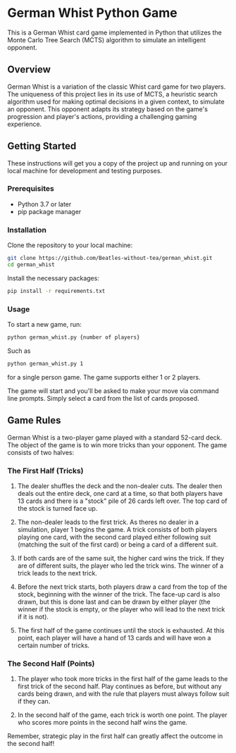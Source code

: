 # German Whist Python Game

This is a German Whist card game implemented in Python that utilizes the Monte Carlo Tree Search (MCTS) algorithm to simulate an intelligent opponent. 

## Overview

German Whist is a variation of the classic Whist card game for two players. The uniqueness of this project lies in its use of MCTS, a heuristic search algorithm used for making optimal decisions in a given context, to simulate an opponent. This opponent adapts its strategy based on the game's progression and player's actions, providing a challenging gaming experience.

## Getting Started

These instructions will get you a copy of the project up and running on your local machine for development and testing purposes.

### Prerequisites

- Python 3.7 or later
- pip package manager

### Installation

Clone the repository to your local machine:

```bash
git clone https://github.com/Beatles-without-tea/german_whist.git
cd german_whist
```

Install the necessary packages:

```bash
pip install -r requirements.txt
```

### Usage

To start a new game, run:

```bash
python german_whist.py {number of players}
```
Such as 
```bash
python german_whist.py 1
```
for a single person game. The game supports either 1 or 2 players.

The game will start and you'll be asked to make your move via command line prompts.
Simply select a card from the list of cards proposed.

## Game Rules

German Whist is a two-player game played with a standard 52-card deck. The object of the game is to win more tricks than your opponent. The game consists of two halves:

### The First Half (Tricks)

1. The dealer shuffles the deck and the non-dealer cuts. The dealer then deals out the entire deck, one card at a time, so that both players have 13 cards and there is a "stock" pile of 26 cards left over. The top card of the stock is turned face up. 

2. The non-dealer leads to the first trick. As theres no dealer in a simulation, player 1 begins the game. A trick consists of both players playing one card, with the second card played either following suit (matching the suit of the first card) or being a card of a different suit.

3. If both cards are of the same suit, the higher card wins the trick. If they are of different suits, the player who led the trick wins. The winner of a trick leads to the next trick.

4. Before the next trick starts, both players draw a card from the top of the stock, beginning with the winner of the trick. The face-up card is also drawn, but this is done last and can be drawn by either player (the winner if the stock is empty, or the player who will lead to the next trick if it is not).

5. The first half of the game continues until the stock is exhausted. At this point, each player will have a hand of 13 cards and will have won a certain number of tricks.

### The Second Half (Points)

1. The player who took more tricks in the first half of the game leads to the first trick of the second half. Play continues as before, but without any cards being drawn, and with the rule that players must always follow suit if they can.

2. In the second half of the game, each trick is worth one point. The player who scores more points in the second half wins the game.

Remember, strategic play in the first half can greatly affect the outcome in the second half!

<!-- ## Contributing

If you're interested in improving the game or adding features, feel free to fork the repository and submit pull requests. We'd love to get your contributions. -->

<!-- ## License

This project is licensed under the MIT License. See the LICENSE.md file for details. -->


